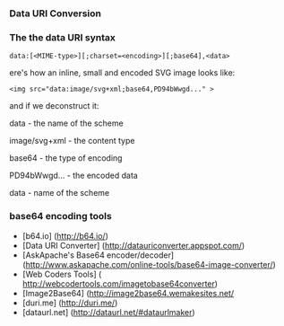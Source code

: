 ### Data URI Conversion

### The the data URI syntax
```
data:[<MIME-type>][;charset=<encoding>][;base64],<data>
```
ere's how an inline, small and encoded SVG image looks like:
```
<img src="data:image/svg+xml;base64,PD94bWwgd..." >
```

and if we deconstruct it:

data - the name of the scheme

image/svg+xml - the content type

base64 - the type of encoding

PD94bWwgd... - the encoded data

data - name of the scheme

### base64 encoding tools

* [b64.io] (http://b64.io/)
* [Data URI Converter] (http://datauriconverter.appspot.com/)
* [AskApache's Base64 encoder/decoder] (http://www.askapache.com/online-tools/base64-image-converter/)
* [Web Coders Tools] ( http://webcodertools.com/imagetobase64converter)
* [Image2Base64] (http://image2base64.wemakesites.net/
* [duri.me] (http://duri.me/)
* [dataurl.net] (http://dataurl.net/#dataurlmaker)
